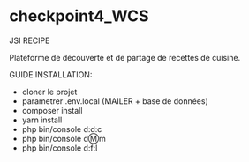 # checkpoint4_WCS

JSI RECIPE 

Plateforme de découverte et de partage de recettes de cuisine. 

GUIDE INSTALLATION: 

- cloner le projet 
- parametrer .env.local (MAILER + base de données)
- composer install
- yarn install
- php bin/console d:d:c
- php bin/console d:m:m
- php bin/console d:f:l 

